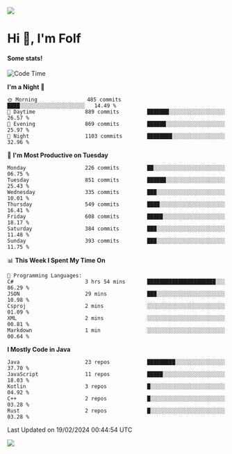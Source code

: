 <img src="https://komarev.com/ghpvc/?username=itsfolf"/>
<h1>Hi 👋, I'm Folf</h1>


#### Some stats!
<!--START_SECTION:waka-->
![Code Time](http://img.shields.io/badge/Code%20Time-2%2C136%20hrs%2035%20mins-blue)

**I'm a Night 🦉** 

```text
🌞 Morning                485 commits         ████░░░░░░░░░░░░░░░░░░░░░   14.49 % 
🌆 Daytime                889 commits         ███████░░░░░░░░░░░░░░░░░░   26.57 % 
🌃 Evening                869 commits         ██████░░░░░░░░░░░░░░░░░░░   25.97 % 
🌙 Night                  1103 commits        ████████░░░░░░░░░░░░░░░░░   32.96 % 
```
📅 **I'm Most Productive on Tuesday** 

```text
Monday                   226 commits         ██░░░░░░░░░░░░░░░░░░░░░░░   06.75 % 
Tuesday                  851 commits         ██████░░░░░░░░░░░░░░░░░░░   25.43 % 
Wednesday                335 commits         ███░░░░░░░░░░░░░░░░░░░░░░   10.01 % 
Thursday                 549 commits         ████░░░░░░░░░░░░░░░░░░░░░   16.41 % 
Friday                   608 commits         █████░░░░░░░░░░░░░░░░░░░░   18.17 % 
Saturday                 384 commits         ███░░░░░░░░░░░░░░░░░░░░░░   11.48 % 
Sunday                   393 commits         ███░░░░░░░░░░░░░░░░░░░░░░   11.75 % 
```


📊 **This Week I Spent My Time On** 

```text
💬 Programming Languages: 
C#                       3 hrs 54 mins       ██████████████████████░░░   86.29 % 
JSON                     29 mins             ███░░░░░░░░░░░░░░░░░░░░░░   10.98 % 
Csproj                   2 mins              ░░░░░░░░░░░░░░░░░░░░░░░░░   01.09 % 
XML                      2 mins              ░░░░░░░░░░░░░░░░░░░░░░░░░   00.81 % 
Markdown                 1 min               ░░░░░░░░░░░░░░░░░░░░░░░░░   00.64 % 
```

**I Mostly Code in Java** 

```text
Java                     23 repos            █████████░░░░░░░░░░░░░░░░   37.70 % 
JavaScript               11 repos            █████░░░░░░░░░░░░░░░░░░░░   18.03 % 
Kotlin                   3 repos             █░░░░░░░░░░░░░░░░░░░░░░░░   04.92 % 
C++                      2 repos             █░░░░░░░░░░░░░░░░░░░░░░░░   03.28 % 
Rust                     2 repos             █░░░░░░░░░░░░░░░░░░░░░░░░   03.28 % 
```




 Last Updated on 19/02/2024 00:44:54 UTC
<!--END_SECTION:waka-->
<a src="https://discord.com/users/1090088995976925305"><img src="https://lanyard-profile-readme.vercel.app/api/1090088995976925305"/></a></td> 
